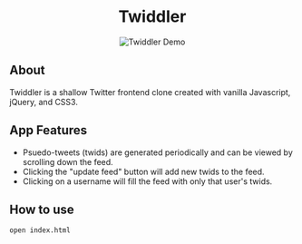<div align="center">
<h1>Twiddler</h1>
</div>

<div align="center">
  <img src="https://media1.giphy.com/media/sJ9QKIFTrOWnj3dFWc/giphy.gif?cid=790b7611bb6fe547e540dc46cb56f1343e916b2670b0a033&rid=giphy.gif&ct=g" alt="Twiddler Demo" >
</div>

## About

Twiddler is a shallow Twitter frontend clone created with vanilla Javascript, jQuery, and CSS3.

## App Features

* Psuedo-tweets (twids) are generated periodically and can be viewed by scrolling down the feed. 
* Clicking the "update feed" button will add new twids to the feed.
* Clicking on a username will fill the feed with only that user's twids.

## How to use
```
open index.html
```
